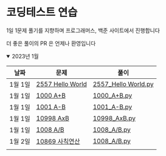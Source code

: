 # 코딩테스트 연습
1일 1문제 풀기를 지향하며 프로그래머스, 백준 사이트에서 진행합니다

더 좋은 풀이의 PR 은 언제나 환영입니다


<details open>
<summary>2023년 1월</summary>

|날짜|문제|풀이|
|---|---|---|
|1월 1일|[2557 Hello World](https://www.acmicpc.net/problem/2557)|[2557_Hello World.py](https://github.com/sotthang/TIL/blob/master/coding_test_study/%EB%B0%B1%EC%A4%80/2557_Hello%20World.py)|
|1월 1일|[1000 A+B](https://www.acmicpc.net/problem/1000)|[1000_A+B.py](https://github.com/sotthang/TIL/blob/master/coding_test_study/%EB%B0%B1%EC%A4%80/1000_A+B.py)|
|1월 1일|[1001 A-B](https://www.acmicpc.net/problem/1001)|[1001_A-B.py](https://github.com/sotthang/TIL/blob/master/coding_test_study/%EB%B0%B1%EC%A4%80/1001_A-B.py)|
|1월 1일|[10998 AxB](https://www.acmicpc.net/problem/10998)|[10998_AxB.py](https://github.com/sotthang/TIL/blob/master/coding_test_study/%EB%B0%B1%EC%A4%80/10998_AxB.py)|
|1월 1일|[1008 A/B](https://www.acmicpc.net/problem/1008)|[1008_A/B.py](https://github.com/sotthang/TIL/blob/master/coding_test_study/%EB%B0%B1%EC%A4%80/1008_A%25B.py)|
|1월 2일|[10869 사칙연산](https://www.acmicpc.net/problem/10869)|[1008_A/B.py](https://github.com/sotthang/TIL/blob/master/coding_test_study/%EB%B0%B1%EC%A4%80/1008_A%25B.py)|
||||

</details>

